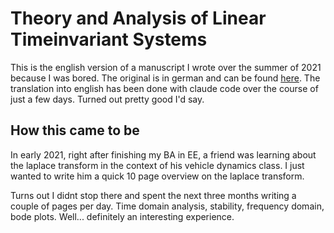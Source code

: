 # Theory and Analysis of Linear Timeinvariant Systems

This is the english version of a manuscript I wrote over the summer of 2021 because I was bored. 
The original is in german and can be found [here](https://github.com/milanofthe/Lineare-Zeitinvariante-Systeme-Skript). 
The translation into english has been done with claude code over the course of just a few days. Turned out pretty good I'd say.


## How this came to be

In early 2021, right after finishing my BA in EE, a friend was learning about the laplace transform in the 
context of his vehicle dynamics class. I just wanted to write him a quick 10 page overview on the laplace transform. 

Turns out I didnt stop there and spent the next three months writing a couple of pages per day. Time domain analysis, 
stability, frequency domain, bode plots. Well... definitely an interesting experience.
